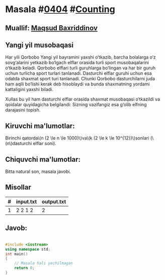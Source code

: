 
<h1>Masala #<a href="https://robocontest.uz/tasks/0404">0404</a> #<a href="https://robocontest.uz/tasks?category=31">Counting</a></h1>
<h2> Muallif: <a href="https://robocontest.uz/profile/mbi">Maqsud Baxriddinov</a></h2>
<h2>Yangi yil musobaqasi</h2>
<p>Har yili Qorbobo Yangi yil bayramini yaxshi o‘tkazib, barcha bolalarga o‘z sovg‘alarini yetkazib bo‘lgach elflar orasida turli sport musobaqalarini o‘tkazib keladi. Qorbobo elflari turli guruhlarga bo‘lingan va har bir guruh uchun turlicha sport turlari tanlanadi. Dasturchi elflar guruhi uchun esa odatda shaxmat sport turi tanlanadi. Chunki Qorbobo dasturchilarni juda ham aqlli bo‘lishi kerak deb hisoblaydi va bunda shaxmatning yordami kattaligini yaxshi biladi.

Xullas bu yil ham dasturchi elflar orasida shaxmat musobaqasi o‘tkazildi va qoidalar quyidagicha belgilandi:
Sizning vazifangiz esa g‘olib elfning darajasini topish.</p>
<h2>Kiruvchi ma'lumotlar:</h2>
<p>Birinchi qatorda\(n (2 \le n \le 1000)\)va\(k (2 \le k \le 10^{12})\)sonlari (\(n\)dasturchi elflar soni).</p>
<h2>Chiquvchi ma'lumotlar:</h2>
<p>Bitta natural son, masala javobi.</p>
<h2>Misollar</h2>
<table>
    <thead>
        <tr>
            <th>#</th>
            <th>input.txt</th>
            <th>output.txt</th>
        </tr>
    </thead>
    <tbody>
            <tr>
                <td>1</td>
                <td>2 2
1 2</td>
                <td>2</td>
            </tr>
    </tbody>
    </table>
    
<h2>Javob:</h2>

######
```cpp
#include <iostream>
using namespace std;
int main()
{
    // Masala hali yechilmagan
    return 0;
}
```

